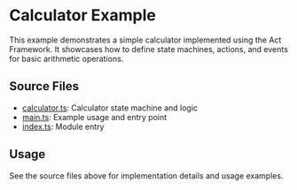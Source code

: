 # Calculator Example

This example demonstrates a simple calculator implemented using the Act Framework. It showcases how to define state machines, actions, and events for basic arithmetic operations.

## Source Files

- [calculator.ts](../../../libs/act-examples/src/calculator/calculator.ts): Calculator state machine and logic
- [main.ts](../../../libs/act-examples/src/calculator/main.ts): Example usage and entry point
- [index.ts](../../../libs/act-examples/src/calculator/index.ts): Module entry

## Usage

See the source files above for implementation details and usage examples.
